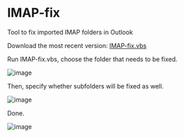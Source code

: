 # IMAP-fix
 Tool to fix imported IMAP folders in Outlook

Download the most recent version: [IMAP-fix.vbs](https://minhaskamal.github.io/DownGit/#/home?url=https://github.com/Pervect66/IMAP-fix/blob/main/IMAP-fix.vbs)

Run IMAP-fix.vbs, choose the folder that needs to be fixed.

![image](https://user-images.githubusercontent.com/118598486/227588691-e4e96f90-4be7-47d2-b9d8-798467056115.png)

Then, specify whether subfolders will be fixed as well.

![image](https://user-images.githubusercontent.com/118598486/227588779-61b7159d-395b-48bc-87eb-9ef8a8667929.png)

Done.

![image](https://user-images.githubusercontent.com/118598486/227588866-af11cbdc-9870-4d23-b240-1b36a41a6dfe.png)
